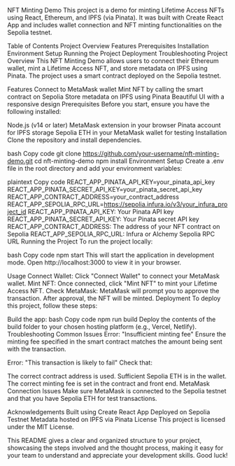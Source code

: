 NFT Minting Demo
This project is a demo for minting Lifetime Access NFTs using React, Ethereum, and IPFS (via Pinata). It was built with Create React App and includes wallet connection and NFT minting functionalities on the Sepolia testnet.

Table of Contents
Project Overview
Features
Prerequisites
Installation
Environment Setup
Running the Project
Deployment
Troubleshooting
Project Overview
This NFT Minting Demo allows users to connect their Ethereum wallet, mint a Lifetime Access NFT, and store metadata on IPFS using Pinata. The project uses a smart contract deployed on the Sepolia testnet.

Features
Connect to MetaMask wallet
Mint NFT by calling the smart contract on Sepolia
Store metadata on IPFS using Pinata
Beautiful UI with a responsive design
Prerequisites
Before you start, ensure you have the following installed:

Node.js (v14 or later)
MetaMask extension in your browser
Pinata account for IPFS storage
Sepolia ETH in your MetaMask wallet for testing
Installation
Clone the repository and install dependencies.

bash
Copy code
git clone https://github.com/your-username/nft-minting-demo.git
cd nft-minting-demo
npm install
Environment Setup
Create a .env file in the root directory and add your environment variables:

plaintext
Copy code
REACT_APP_PINATA_API_KEY=your_pinata_api_key
REACT_APP_PINATA_SECRET_API_KEY=your_pinata_secret_api_key
REACT_APP_CONTRACT_ADDRESS=your_contract_address
REACT_APP_SEPOLIA_RPC_URL=https://sepolia.infura.io/v3/your_infura_project_id
REACT_APP_PINATA_API_KEY: Your Pinata API key
REACT_APP_PINATA_SECRET_API_KEY: Your Pinata secret API key
REACT_APP_CONTRACT_ADDRESS: The address of your NFT contract on Sepolia
REACT_APP_SEPOLIA_RPC_URL: Infura or Alchemy Sepolia RPC URL
Running the Project
To run the project locally:

bash
Copy code
npm start
This will start the application in development mode. Open http://localhost:3000 to view it in your browser.

Usage
Connect Wallet: Click "Connect Wallet" to connect your MetaMask wallet.
Mint NFT: Once connected, click "Mint NFT" to mint your Lifetime Access NFT.
Check MetaMask: MetaMask will prompt you to approve the transaction. After approval, the NFT will be minted.
Deployment
To deploy this project, follow these steps:

Build the app:
bash
Copy code
npm run build
Deploy the contents of the build folder to your chosen hosting platform (e.g., Vercel, Netlify).
Troubleshooting
Common Issues
Error: "Insufficient minting fee"
Ensure the minting fee specified in the smart contract matches the amount being sent with the transaction.

Error: "This transaction is likely to fail"
Check that:

The correct contract address is used.
Sufficient Sepolia ETH is in the wallet.
The correct minting fee is set in the contract and front end.
MetaMask Connection Issues
Make sure MetaMask is connected to the Sepolia testnet and that you have Sepolia ETH for test transactions.

Acknowledgements
Built using Create React App
Deployed on Sepolia Testnet
Metadata hosted on IPFS via Pinata
License
This project is licensed under the MIT License.

This README gives a clear and organized structure to your project, showcasing the steps involved and the thought process, making it easy for your team to understand and appreciate your development skills. Good luck!
